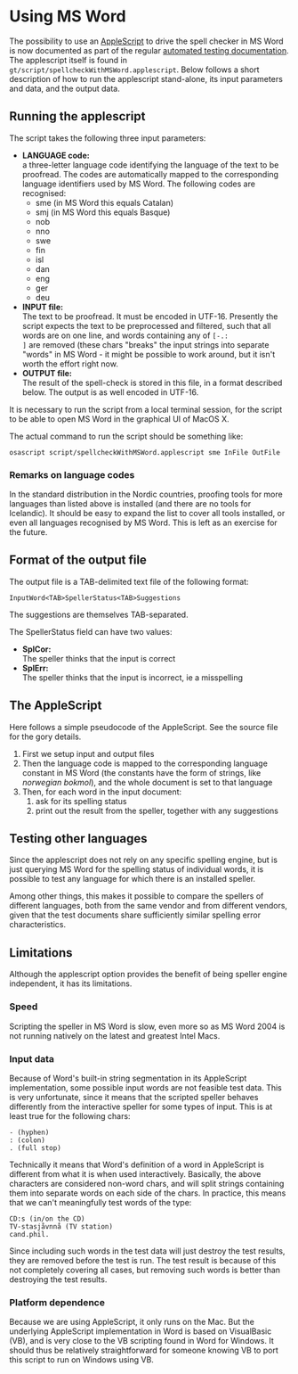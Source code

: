 # Using MS Word

The possibility to use an
[AppleScript](http://www.apple.com/macosx/features/applescript/) to
drive the spell checker in MS Word is now documented as part of the
regular [automated testing documentation](howtotest.html). The
applescript itself is found in
`gt/script/spellcheckWithMSWord.applescript`. Below follows a short
description of how to run the applescript stand-alone, its input
parameters and data, and the output data.

## Running the applescript

The script takes the following three input parameters:

- **LANGUAGE code:**  
  a three-letter language code identifying the language of the text to
  be proofread. The codes are automatically mapped to the
  corresponding language identifiers used by MS Word. The following
  codes are recognised:
  - sme (in MS Word this equals Catalan)
  - smj (in MS Word this equals Basque)
  - nob
  - nno
  - swe
  - fin
  - isl
  - dan
  - eng
  - ger
  - deu
- **INPUT file:**  
  The text to be proofread. It must be encoded in UTF-16. Presently
  the script expects the text to be preprocessed and filtered, such
  that all words are on one line, and words containing any of
  `[-.:                ]` are removed (these chars "breaks" the input
  strings into separate "words" in MS Word - it might be possible to
  work around, but it isn't worth the effort right now.
- **OUTPUT file:**  
  The result of the spell-check is stored in this file, in a format
  described below. The output is as well encoded in UTF-16.

It is necessary to run the script from a local terminal session, for the
script to be able to open MS Word in the graphical UI of MacOS X.

The actual command to run the script should be something like:

    osascript script/spellcheckWithMSWord.applescript sme InFile OutFile

### Remarks on language codes

In the standard distribution in the Nordic countries, proofing tools for
more languages than listed above is installed (and there are no tools
for Icelandic). It should be easy to expand the list to cover all tools
installed, or even all languages recognised by MS Word. This is left as
an exercise for the future.

## Format of the output file

The output file is a TAB-delimited text file of the following format:

    InputWord<TAB>SpellerStatus<TAB>Suggestions

The suggestions are themselves TAB-separated.

The SpellerStatus field can have two values:

- **SplCor:**  
  The speller thinks that the input is correct
- **SplErr:**  
  The speller thinks that the input is incorrect, ie a misspelling

## The AppleScript

Here follows a simple pseudocode of the AppleScript. See the source file
for the gory details.

1.  First we setup input and output files
2.  Then the language code is mapped to the corresponding language
    constant in MS Word (the constants have the form of strings, like
    _norwegian bokmol_), and the whole document is set to that language
3.  Then, for each word in the input document:
    1.  ask for its spelling status
    2.  print out the result from the speller, together with any
        suggestions

## Testing other languages

Since the applescript does not rely on any specific spelling engine, but
is just querying MS Word for the spelling status of individual words, it
is possible to test any language for which there is an installed
speller.

Among other things, this makes it possible to compare the spellers of
different languages, both from the same vendor and from different
vendors, given that the test documents share sufficiently similar
spelling error characteristics.

## Limitations

Although the applescript option provides the benefit of being speller
engine independent, it has its limitations.

### Speed

Scripting the speller in MS Word is slow, even more so as MS Word 2004
is not running natively on the latest and greatest Intel Macs.

### Input data

Because of Word's built-in string segmentation in its AppleScript
implementation, some possible input words are not feasible test data.
This is very unfortunate, since it means that the scripted speller
behaves differently from the interactive speller for some types of
input. This is at least true for the following chars:

    - (hyphen)
    : (colon)
    . (full stop)

Technically it means that Word's definition of a word in AppleScript is
different from what it is when used interactively. Basically, the above
characters are considered non-word chars, and will split strings
containing them into separate words on each side of the chars. In
practice, this means that we can't meaningfully test words of the type:

    CD:s (in/on the CD)
    TV-stasjåvnnå (TV station)
    cand.phil.

Since including such words in the test data will just destroy the test
results, they are removed before the test is run. The test result is
because of this not completely covering all cases, but removing such
words is better than destroying the test results.

### Platform dependence

Because we are using AppleScript, it only runs on the Mac. But the
underlying AppleScript implementation in Word is based on VisualBasic
(VB), and is very close to the VB scripting found in Word for Windows.
It should thus be relatively straightforward for someone knowing VB to
port this script to run on Windows using VB.
